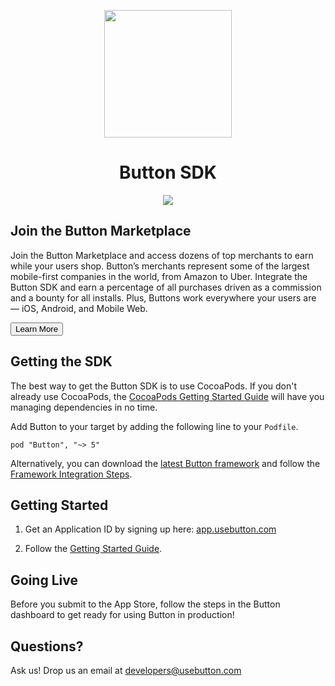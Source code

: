 <p align="center">
<img src="https://cloud.githubusercontent.com/assets/1057077/11322171/de11ea38-90ac-11e5-9df6-4da8d87ef76e.png" width="204"/>
</p>
<h1 align="center">Button SDK</h1>
<p align="center"><img align="center" src="https://img.shields.io/cocoapods/v/Button.svg?style=flat" />
</p>


## Join the Button Marketplace

Join the Button Marketplace and access dozens of top merchants to earn while your users shop. Button’s merchants represent some of the largest mobile-first companies in the world, from Amazon to Uber. Integrate the Button SDK and earn a percentage of all purchases driven as a commission and a bounty for all installs. Plus, Buttons work everywhere your users are — iOS, Android, and Mobile Web.

<a href="https://usebutton.com"><button class="btn btn-secondary">Learn More</button></a>


## Getting the SDK

The best way to get the Button SDK is to use CocoaPods. If you don't already use CocoaPods, the <a target="out" href="http://guides.cocoapods.org/using/getting-started.html">CocoaPods Getting Started Guide</a> will have you managing dependencies in no time.

Add Button to your target by adding the following line to your `Podfile`.

```
pod "Button", "~> 5"
```

Alternatively, you can download the [latest Button framework](https://github.com/usebutton/button-ios/releases/latest) and follow the [Framework Integration Steps](https://github.com/usebutton/button-ios/wiki/Adding-the-Button-Framework-and-Bundle-to-your-project).


## Getting Started

1. Get an Application ID by signing up here: [app.usebutton.com](http://app.usebutton.com)

2. Follow the <a href="https://developer.usebutton.com/guides/publishers/ios/get-started" target="_blank">Getting Started Guide</a>.

## Going Live

Before you submit to the App Store, follow the steps in the Button dashboard to get ready for using Button in production!

## Questions?

Ask us! Drop us an email at <a href="mailto:developers@usebutton.com">developers@usebutton.com</a>
